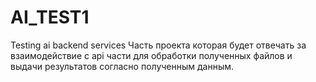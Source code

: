 # AI_TEST1
Testing ai backend services
Часть проекта которая будет отвечать за взаимодействие с api части для обработки полученных файлов и выдачи результатов согласно полученным данным.